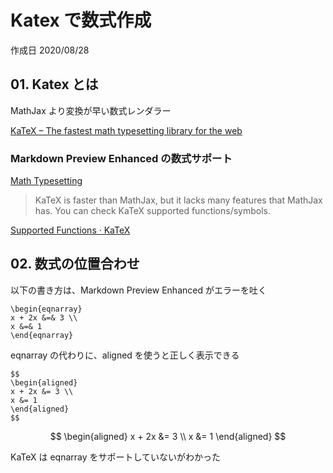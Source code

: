 # Katex で数式作成

作成日 2020/08/28

## 01. Katex とは

MathJax より変換が早い数式レンダラー

[KaTeX – The fastest math typesetting library for the web](https://katex.org/)

### Markdown Preview Enhanced の数式サポート

[Math Typesetting](https://shd101wyy.github.io/markdown-preview-enhanced/#/math)

> KaTeX is faster than MathJax, but it lacks many features that MathJax has. You can check KaTeX supported functions/symbols.

[Supported Functions · KaTeX](https://katex.org/docs/supported.html)

## 02. 数式の位置合わせ

以下の書き方は、Markdown Preview Enhanced がエラーを吐く

```text
\begin{eqnarray}
x + 2x &=& 3 \\
x &=& 1
\end{eqnarray}
```

eqnarray の代わりに、aligned を使うと正しく表示できる

```text
$$
\begin{aligned}
x + 2x &= 3 \\
x &= 1
\end{aligned}
$$
```

$$
\begin{aligned}
x + 2x &= 3 \\
x &= 1
\end{aligned}
$$

KaTeX は eqnarray をサポートしていないがわかった
